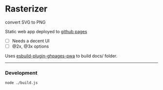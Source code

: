 # Rasterizer
convert SVG to PNG

Static web app deployed to [github pages](https://firien.github.io/rasterizer/)

- [ ] Needs a decent UI
- [ ] @2x, @3x options

Uses [esbuild-plugin-ghpages-pwa](https://github.com/firien/esbuild-plugin-ghpages-pwa) to build docs/ folder.

---

### Development

    node ./build.js
